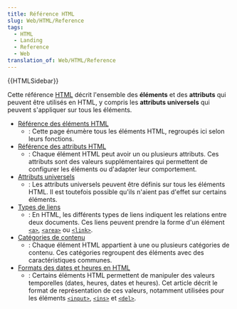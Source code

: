 ```yaml
---
title: Référence HTML
slug: Web/HTML/Reference
tags:
  - HTML
  - Landing
  - Reference
  - Web
translation_of: Web/HTML/Reference
---
```


{{HTMLSidebar}}

Cette référence [HTML](/fr/docs/Web/HTML) décrit l'ensemble des **éléments** et des **attributs** qui peuvent être utilisés en HTML, y compris les **attributs universels** qui peuvent s'appliquer sur tous les éléments.

- [Référence des éléments HTML](/fr/docs/Web/HTML/Element)
  - : Cette page énumère tous les éléments HTML, regroupés ici selon leurs fonctions.
- [Référence des attributs HTML](/fr/docs/Web/HTML/Attributes)
  - : Chaque élément HTML peut avoir un ou plusieurs attributs. Ces attributs sont des valeurs supplémentaires qui permettent de configurer les éléments ou d'adapter leur comportement.
- [Attributs universels](/fr/docs/Web/HTML/Global_attributes)
  - : Les attributs universels peuvent être définis sur tous les éléments HTML. Il est toutefois possible qu'ils n'aient pas d'effet sur certains éléments.
- [Types de liens](/fr/docs/Web/HTML/Link_types)
  - : En HTML, les différents types de liens indiquent les relations entre deux documents. Ces liens peuvent prendre la forme d'un élément [`<a>`](/fr/docs/Web/HTML/Element/a), [`<area>`](/fr/docs/Web/HTML/Element/area) ou [`<link>`](/fr/docs/Web/HTML/Element/link).
- [Catégories de contenu](/fr/docs/Web/Guide/HTML/Content_categories)
  - : Chaque élément HTML appartient à une ou plusieurs catégories de contenu. Ces catégories regroupent des éléments avec des caractéristiques communes.
- [Formats des dates et heures en HTML](/fr/docs/Web/HTML/Date_and_time_formats)
  - : Certains éléments HTML permettent de manipuler des valeurs temporelles (dates, heures, dates et heures). Cet article décrit le format de représentation de ces valeurs, notamment utilisées pour les éléments [`<input>`](/fr/docs/Web/HTML/Element/Input), [`<ins>`](/fr/docs/Web/HTML/Element/ins) et [`<del>`](/fr/docs/Web/HTML/Element/del).
